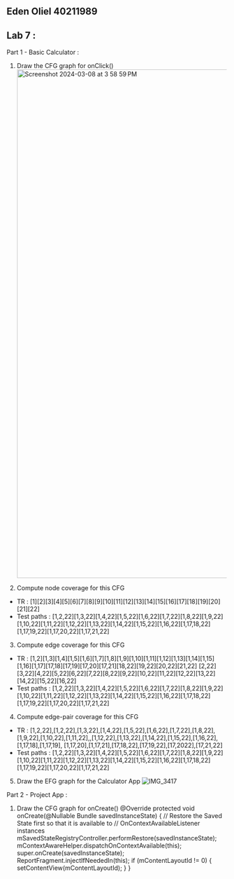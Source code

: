 ## Eden Oliel 40211989 

## Lab 7 :
Part 1 - Basic Calculator : 
1) Draw the CFG graph for onClick()<img width="1161" alt="Screenshot 2024-03-08 at 3 58 59 PM" src="https://github.com/SOEN345-WINTER2024/cfg-graph-lab-eo2000/assets/116772744/b6b0dc30-4eff-4f4a-afd2-de99e48ed5c2">

2)  Compute node coverage for this CFG
- TR : [1][2][3][4][5][6][7][8][9][10][11][12][13][14][15][16][17][18][19][20][21][22]
- Test paths : [1,2,22][1,3,22][1,4,22][1,5,22][1,6,22][1,7,22][1,8,22][1,9,22][1,10,22][1,11,22][1,12,22][1,13,22][1,14,22][1,15,22][1,16,22][1,17,18,22][1,17,19,22][1,17,20,22][1,17,21,22]

3) Compute edge coverage for this CFG
- TR : [1,2][1,3][1,4][1,5][1,6][1,7][1,8][1,9][1,10][1,11][1,12][1,13][1,14][1,15][1,16][1,17][17,18][17,19][17,20][17,21][18,22][19,22][20,22][21,22]
[2,22][3,22][4,22][5,22][6,22][7,22][8,22][9,22][10,22][11,22][12,22][13,22][14,22][15,22][16,22]
- Test paths : [1,2,22][1,3,22][1,4,22][1,5,22][1,6,22][1,7,22][1,8,22][1,9,22][1,10,22][1,11,22][1,12,22][1,13,22][1,14,22][1,15,22][1,16,22][1,17,18,22][1,17,19,22][1,17,20,22][1,17,21,22]

4) Compute edge-pair coverage for this CFG
- TR : [1,2,22],[1,2,22],[1,3,22],[1,4,22],[1,5,22],[1,6,22],[1,7,22],[1,8,22],[1,9,22],[1,10,22],[1,11,22],,[1,12,22],[1,13,22],[1,14,22],[1,15,22],[1,16,22],[1,17,18],[1,17,19], [1,17,20],[1,17,21],[17,18,22],[17,19,22],[17,2022],[17,21,22]
- Test paths : [1,2,22][1,3,22][1,4,22][1,5,22][1,6,22][1,7,22][1,8,22][1,9,22][1,10,22][1,11,22][1,12,22][1,13,22][1,14,22][1,15,22][1,16,22][1,17,18,22][1,17,19,22][1,17,20,22][1,17,21,22]

5) Draw the EFG graph for the Calculator App
   ![IMG_3417](https://github.com/SOEN345-WINTER2024/cfg-graph-lab-eo2000/assets/116772744/c312c31e-5de3-4ad0-9897-2920376c0760)


Part 2 - Project App : 
1) Draw the CFG graph for onCreate()
 @Override
    protected void onCreate(@Nullable Bundle savedInstanceState) {
        // Restore the Saved State first so that it is available to
        // OnContextAvailableListener instances
        mSavedStateRegistryController.performRestore(savedInstanceState);
        mContextAwareHelper.dispatchOnContextAvailable(this);
        super.onCreate(savedInstanceState);
        ReportFragment.injectIfNeededIn(this);
        if (mContentLayoutId != 0) {
            setContentView(mContentLayoutId);
        }
    }




